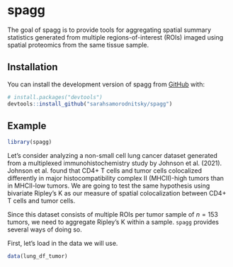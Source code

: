 
<!-- README.md is generated from README.Rmd. Please edit that file -->

# spagg

<!-- badges: start -->
<!-- badges: end -->

The goal of spagg is to provide tools for aggregating spatial summary
statistics generated from multiple regions-of-interest (ROIs) imaged
using spatial proteomics from the same tissue sample.

## Installation

You can install the development version of spagg from
[GitHub](https://github.com/) with:

``` r
# install.packages("devtools")
devtools::install_github("sarahsamorodnitsky/spagg")
```

## Example

``` r
library(spagg)
```

Let’s consider analyzing a non-small cell lung cancer dataset generated
from a multiplexed immunohistochemistry study by Johnson et al. (2021).
Johnson et al. found that CD4+ T cells and tumor cells colocalized
differently in major histocompatibility complex II (MHCII)-high tumors
than in MHCII-low tumors. We are going to test the same hypothesis using
bivariate Ripley’s K as our measure of spatial colocalization between
CD4+ T cells and tumor cells.

Since this dataset consists of multiple ROIs per tumor sample of $n=153$
tumors, we need to aggregate Ripley’s K within a sample. `spagg`
provides several ways of doing so.

First, let’s load in the data we will use.

``` r
data(lung_df_tumor)
```
